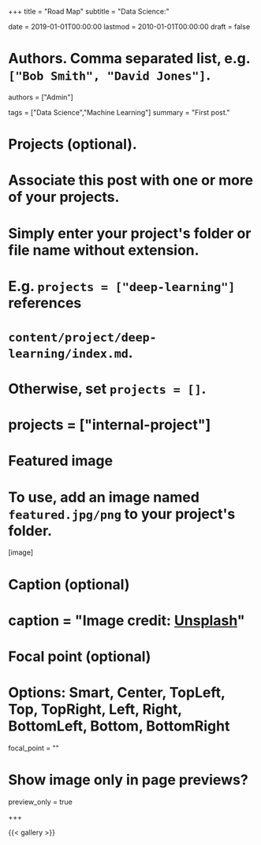 +++
title = "Road Map"
subtitle = "Data Science:"

date = 2019-01-01T00:00:00
lastmod = 2010-01-01T00:00:00
draft = false

# Authors. Comma separated list, e.g. `["Bob Smith", "David Jones"]`.
authors = ["Admin"]

tags = ["Data Science","Machine Learning"]
summary = "First post."

# Projects (optional).
#   Associate this post with one or more of your projects.
#   Simply enter your project's folder or file name without extension.
#   E.g. `projects = ["deep-learning"]` references 
#   `content/project/deep-learning/index.md`.
#   Otherwise, set `projects = []`.
# projects = ["internal-project"]

# Featured image
# To use, add an image named `featured.jpg/png` to your project's folder. 
[image]
  # Caption (optional)
  # caption = "Image credit: [**Unsplash**](https://unsplash.com/photos/CpkOjOcXdUY)"

  # Focal point (optional)
  # Options: Smart, Center, TopLeft, Top, TopRight, Left, Right, BottomLeft, Bottom, BottomRight
  focal_point = ""

  # Show image only in page previews?
  preview_only = true


+++

{{< gallery >}}

